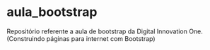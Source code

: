 # aula_bootstrap
Repositório referente a aula de bootstrap da Digital Innovation One. (Construindo páginas para internet com Bootstrap)
